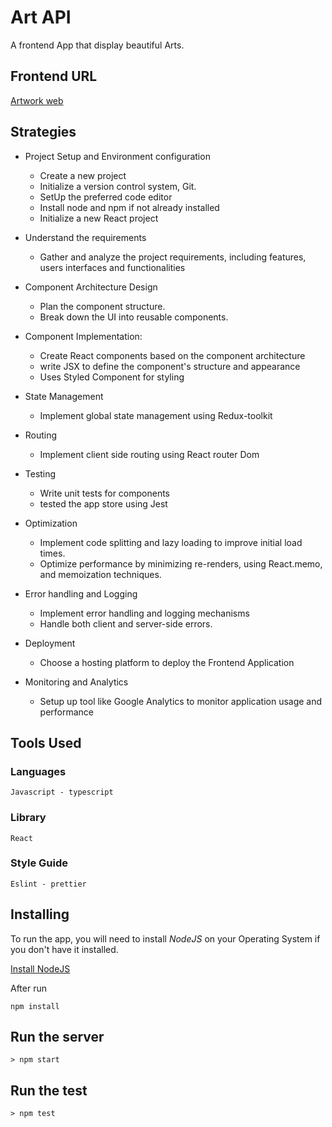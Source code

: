 # Art API

A frontend App that display beautiful Arts.

## Frontend URL

[Artwork web](https://artwork-e0kv7g8bp-luc-tuyishimes-projects.vercel.app)

## Strategies

- Project Setup and Environment configuration

  - Create a new project
  - Initialize a version control system, Git.
  - SetUp the preferred code editor
  - Install node and npm if not already installed
  - Initialize a new React project

- Understand the requirements

  - Gather and analyze the project requirements, including features, users interfaces and functionalities

- Component Architecture Design

  - Plan the component structure.
  - Break down the UI into reusable components.

- Component Implementation:

  - Create React components based on the component architecture
  - write JSX to define the component's structure and appearance
  - Uses Styled Component for styling

- State Management

  - Implement global state management using Redux-toolkit

- Routing

  - Implement client side routing using React router Dom

- Testing

  - Write unit tests for components
  - tested the app store using Jest

- Optimization

  - Implement code splitting and lazy loading to improve initial load times.
  - Optimize performance by minimizing re-renders, using React.memo, and memoization techniques.

- Error handling and Logging

  - Implement error handling and logging mechanisms
  - Handle both client and server-side errors.

- Deployment

  - Choose a hosting platform to deploy the Frontend Application

- Monitoring and Analytics
  - Setup up tool like Google Analytics to monitor application usage and performance

## Tools Used

### Languages

```
Javascript - typescript
```

### Library

```
React
```

### Style Guide

```
Eslint - prettier
```

## Installing

To run the app, you will need to install _NodeJS_ on your Operating System if you don't have it installed.

[Install NodeJS](https://nodejs.org/en/)

After run

```
npm install
```

## Run the server

```
> npm start
```

## Run the test

```
> npm test
```
